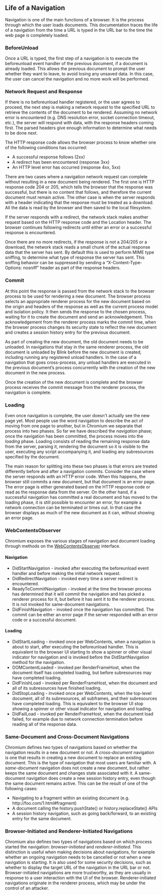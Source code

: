 ## Life of a Navigation

Navigation is one of the main functions of a browser. It is the process
through which the user loads documents. This documentation traces the life of
a navigation from the time a URL is typed in the URL bar to the time the web
page is completely loaded.


### BeforeUnload

Once a URL is typed, the first step of a navigation is to execute the
beforeunload event handler of the previous document, if a document is already
loaded. This allows the previous document to prompt the user whether they want
to leave, to avoid losing any unsaved data. In this case, the user can cancel
the navigation and no more work will be performed.


### Network Request and Response

If there is no beforeunload handler registered, or the user agrees to proceed,
the next step is making a network request to the specified URL to retrieve the
contents of the document to be rendered. Assuming no network error is
encountered (e.g. DNS resolution error, socket connection timeout, etc.), the
server will respond with data, with the response headers coming first. The
parsed headers give enough information to determine what needs to be done
next.

The HTTP response code allows the browser process to know whether one of the
following conditions has occurred:

* A successful response follows (2xx)
* A redirect has been encountered (response 3xx)
* An HTTP level error has occurred (response 4xx, 5xx)

There are two cases where a navigation network request can complete without
resulting in a new document being rendered. The first one is HTTP response
code 204 or 205, which tells the browser that the response was successful, but
there is no content that follows, and therefore the current document must
remain active. The other case is when the server responds with a header
indicating that the response must be treated as a download. All the data is
read by the browser and then saved to the local filesystem.

If the server responds with a redirect, the network stack makes another
request based on the HTTP response code and the Location header. The browser
continues following redirects until either an error or a successful response
is encountered.

Once there are no more redirects, if the response is not a 204/205 or a
download, the network stack reads a small chunk of the actual response data
that the server has sent. By default this is used to perform MIME type
sniffing, to determine what type of response the server has sent.
This sniffing behavior can be suppressed by sending a “X-Content-Type-Options:
nosniff” header as part of the response headers.


### Commit

At this point the response is passed from the network stack to the browser
process to be used for rendering a new document. The browser process selects
an appropriate renderer process for the new document based on the origin and
headers of the response as well as the current process model and isolation
policy. It then sends the response to the chosen process, waiting for it to
create the document and send an acknowledgement. This acknowledgement from the
renderer process marks the _commit_ time, when the browser process changes its
security state to reflect the new document and creates a session history entry
for the previous document.

As part of creating the new document, the old document needs to be unloaded.
In navigations that stay in the same renderer process, the old document is
unloaded by Blink before the new document is created, including running any
registered unload handlers. In the case of a navigation that goes
cross-process, any unload handlers are executed in the previous document’s
process concurrently with the creation of the new document in the new process.

Once the creation of the new document is complete and the browser process
receives the commit message from the renderer process, the navigation is
complete.


### Loading

Even once navigation is complete, the user doesn't actually see the new page
yet. Most people use the word navigation to describe the act of moving from
one page to another, but in Chromium we separate that process into two phases.
So far we have described the _navigation_ phase; once the navigation has been
committed, the process moves into the _loading_ phase. Loading consists of
reading the remaining response data from the server, parsing it, rendering the
document so it is visible to the user, executing any script accompanying it,
and loading any subresources specified by the document.


The main reason for splitting into these two phases is that errors are treated
differently before and after a navigation commits. Consider the case where the
server responds with an HTTP error code. When this happens, the browser still
commits a new document, but that document is an error page. The error page is
either generated based on the HTTP response code or read as the response data
from the server. On the other hand, if a successful navigation has committed a
real document and has moved to the loading phase, it is still possible to
encounter an error, for example a network connection can be terminated or
times out. In that case the browser displays as much of the new document as it
can, without showing an error page.


### WebContentsObserver

Chromium exposes the various stages of navigation and document loading through
methods on the [WebContentsObserver] interface.

#### Navigation

* DidStartNavigation - invoked after executing the beforeunload event handler
  and before making the initial network request.
* DidRedirectNavigation - invoked every time a server redirect is encountered.
* ReadyToCommitNavigation - invoked at the time the browser process has
  determined that it will commit the navigation and has picked a renderer
  process for it, but before it has sent it to the renderer process. It is not
  invoked for same-document navigations.
* DidFinishNavigation - invoked once the navigation has committed. The commit
  can be either an error page if the server responded with an error code or a
  successful document.


#### Loading

* DidStartLoading - invoked once per WebContents, when a navigation is about
  to start, after executing the beforeunload handler. This is equivalent to the
  browser UI starting to show a spinner or other visual indicator for
  navigation and is invoked before the DidStartNavigation method for the
  navigation.
* DOMContentLoaded - invoked per RenderFrameHost, when the document itself
  has completed loading, but before subresources may have completed loading.
* DidFinishLoad - invoked per RenderFrameHost, when the document and all of its
  subresources have finished loading.
* DidStopLoading - invoked once per WebContents, when the top-level document,
  all of its subresources, all subframes, and their subresources have completed
  loading. This is equivalent to the browser UI stop showing a spinner or other
  visual indicator for navigation and loading.
* DidFailLoad - invoked per RenderFrameHost, when the document load failed, for
  example due to network connection termination before reading all of the
  response data.


### Same-Document and Cross-Document Navigations

Chromium defines two types of navigations based on whether the navigation
results in a new document or not. A _cross-document_ navigation is one that
results in creating a new document to replace an existing document. This is
the type of navigation that most users are familiar with. A _same-document_
navigation does not create a new document, but rather keeps the same document
and changes state associated with it. A same-document navigation does create a
new session history entry, even though the same document remains active. This
can be the result of one of the following cases:

* Navigating to a fragment within an existing document (e.g.
  http<nolink>://foo.com/1.html#fragment)
* A document calling the history.pushState() or history.replaceState() APIs
* A session history navigation, such as going back/forward, to an existing entry
  for the same document.


### Browser-Initiated and Renderer-Initiated Navigations

Chromium also defines two types of navigations based on which process
started the navigation: _browser-initiated_ and _renderer-initiated_. This
distinction is useful when making decisions about navigations, for example
whether an ongoing navigation needs to be cancelled or not when a new
navigation is starting. It is also used for some security decisions, such as
whether to display the target URL of the navigation in the URL bar or not.
Browser-initiated navigations are more trustworthy, as they are usually in
response to a user interaction with the UI of the browser. Renderer-initiated
navigations originate in the renderer process, which may be under the control
of an attacker.

[WebContentsObserver]: https://source.chromium.org/chromium/chromium/src/+/master:content/public/browser/web_contents_observer.h
